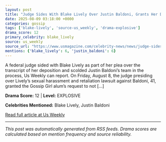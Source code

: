 ```yaml
---
layout: post
title: "Judge Sides With Blake Lively Over Justin Baldoni, Grants Her Deposition Plea""
date: 2025-08-09 03:18:00 +0000
categories: gossip
tags: ['blake-lively', 'source-us_weekly', 'drama-explosive']
drama_score: 12
primary_celebrity: blake_lively
source: us_weekly
source_url: "https://www.usmagazine.com/celebrity-news/news/judge-sides-with-blake-lively-over-justin-baldoni-in-deposition-plea/""
mentions: {'blake_lively': 6, 'justin_baldoni': 6}
---
```


A federal judge sided with Blake Lively as part of her plea over the transcript of her deposition and scolded Justin Baldoni’s team in the process, Us Weekly can report. On Friday, August 8, the judge presiding over Lively’s sexual harassment and retaliation lawsuit against Baldoni, 41, granted the Gossip Girl alum’s request to not […]

**Drama Score:** 12 | **Level:** EXPLOSIVE

**Celebrities Mentioned:** Blake Lively, Justin Baldoni

[Read full article at Us Weekly](https://www.usmagazine.com/celebrity-news/news/judge-sides-with-blake-lively-over-justin-baldoni-in-deposition-plea/)

---
*This post was automatically generated from RSS feeds. Drama scores are calculated based on mention frequency and source reliability.*
